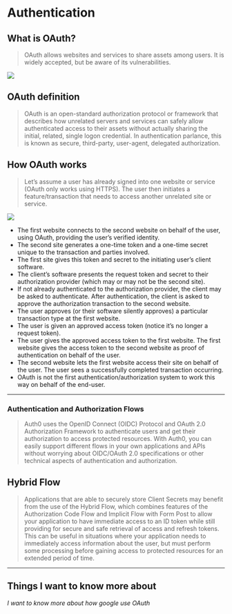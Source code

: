 # Authentication

## What is OAuth?

> OAuth allows websites and services to share assets among users. It is widely accepted, but be aware of its vulnerabilities.

![](https://1tskcg39n5iu1jl9xp2ze2ma-wpengine.netdna-ssl.com/wp-content/uploads/2020/02/oauth-2-flow-diagram.png)


## OAuth definition

> OAuth is an open-standard authorization protocol or framework that describes how unrelated servers and services can safely allow authenticated access to their assets without actually sharing the initial, related, single logon credential. In authentication parlance, this is known as secure, third-party, user-agent, delegated authorization.

## How OAuth works

> Let’s assume a user has already signed into one website or service (OAuth only works using HTTPS). The user then initiates a feature/transaction that needs to access another unrelated site or service.

![](https://help.bizagi.com/bpm-suite/en/security_8.png)


- The first website connects to the second website on behalf of the user, using OAuth, providing the user’s verified identity.
- The second site generates a one-time token and a one-time secret unique to the transaction and parties involved.
- The first site gives this token and secret to the initiating user’s client software.
- The client’s software presents the request token and secret to their authorization provider (which may or may not be the second site).
- If not already authenticated to the authorization provider, the client may be asked to authenticate. After authentication, the client is asked to approve the authorization transaction to the second website.
- The user approves (or their software silently approves) a particular transaction type at the first website.
- The user is given an approved access token (notice it’s no longer a request token).
- The user gives the approved access token to the first website.
The first website gives the access token to the second website as proof of authentication on behalf of the user.
- The second website lets the first website access their site on behalf of the user.
The user sees a successfully completed transaction occurring.
- OAuth is not the first authentication/authorization system to work this way on behalf of the end-user.

<hr>

### Authentication and Authorization Flows

> Auth0 uses the OpenID Connect (OIDC) Protocol and OAuth 2.0 Authorization Framework to authenticate users and get their authorization to access protected resources. With Auth0, you can easily support different flows in your own applications and APIs without worrying about OIDC/OAuth 2.0 specifications or other technical aspects of authentication and authorization.

## Hybrid Flow

> Applications that are able to securely store Client Secrets may benefit from the use of the Hybrid Flow, which combines features of the Authorization Code Flow and Implicit Flow with Form Post to allow your application to have immediate access to an ID token while still providing for secure and safe retrieval of access and refresh tokens. This can be useful in situations where your application needs to immediately access information about the user, but must perform some processing before gaining access to protected resources for an extended period of time.


<hr>

## Things I want to know more about

_I want to know more about how google use OAuth_